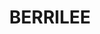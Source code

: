 ---
lastmod: '2025-04-06T06:05:20+00:00'
latitude: -33.539148
layout: suburb
longitude: 151.084146
postcode: '2159'
state: NSW
title: BERRILEE
url: /nsw/berrilee/
---